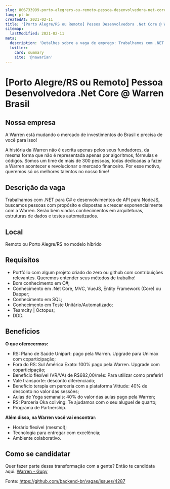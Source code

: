 ```yaml
---
slug: 806733999-porto-alegrers-ou-remoto-pessoa-desenvolvedora-net-core-at-warren-brasil
lang: pt-br
createdAt: 2021-02-11
title: '[Porto Alegre/RS ou Remoto] Pessoa Desenvolvedora .Net Core @ Warren Brasil - Vaga de Emprego'
sitemap:
  lastModified: 2021-02-11
meta:
  description: 'Detalhes sobre a vaga de emprego: Trabalhamos com .NET para C# e desenvolvimentos de API para NodeJS, buscamos pessoas com propósito e dispostas a crescer exponencialmente com a Warren. Serão bem vindos conhecimentos em arquiteturas, estruturas de dados e testes automatizados.'
  twitter:
    card: summary
    site: '@nawarian'
---
```


# [Porto Alegre/RS ou Remoto] Pessoa Desenvolvedora .Net Core @ Warren Brasil

## Nossa empresa

A Warren está mudando o mercado de investimentos do Brasil e precisa de você para isso!

A história da Warren não é escrita apenas pelos seus fundadores, da mesma forma que não é representada apenas por algoritmos, fórmulas e códigos. Somos um time de mais de 300 pessoas, todas dedicadas a fazer a Warren acontecer e revolucionar o mercado financeiro. Por esse motivo, queremos só os melhores talentos no nosso time!


## Descrição da vaga

Trabalhamos com .NET para C# e desenvolvimentos de API para NodeJS, buscamos pessoas com propósito e dispostas a crescer exponencialmente com a Warren. Serão bem vindos conhecimentos em arquiteturas, estruturas de dados e testes automatizados.

## Local

Remoto ou Porto Alegre/RS no modelo híbrido

## Requisitos

- Portfólio com algum projeto criado do zero ou github com contribuições relevantes. Queremos entender seus métodos de trabalho!
- Bom conhecimento em C#;
- Conhecimento em .Net Core, MVC, VueJS, Entity Framework (Core) ou Dapper;
- Conhecimento em SQL;
- Conhecimento em Teste Unitário/Automatizado;
- Teamcity | Octopus;
- DDD.

## Benefícios

**O que oferecermos:**
- RS: Plano de Saúde Unipart: pago pela Warren. Upgrade para Unimax com coparticipação;
- Fora do RS: Sul América Exato: 100% pago pela Warren. Upgrade com coparticipação;
- Benefício flexível (VR/VA) de R$682,00/mês: Para utilizar como preferir!
- Vale transporte: desconto diferenciado;
- Benefício terapia em parceria com a plataforma Vittude: 40% de desconto no valor das sessões;
- Aulas de Yoga semanais: 40% do valor das aulas pago pela Warren;
- RS: Parceria Oka coliving: Te ajudamos com o seu aluguel de quarto;
- Programa de Partnership.

**Além disso, na Warren você vai encontrar:**
- Horário flexível (mesmo!);
- Tecnologia para entregar com excelência;
- Ambiente colaborativo.


## Como se candidatar
﻿Quer fazer parte dessa transformação com a gente?
Então te candidata aqui: [Warren - Gupy](https://warrenbrasil.gupy.io/jobs/460746)




Fonte: https://github.com/backend-br/vagas/issues/4287